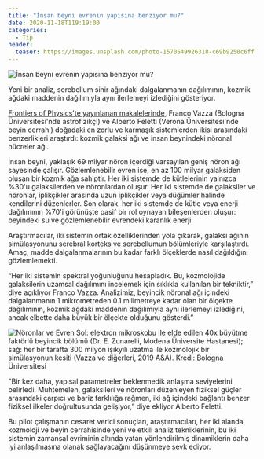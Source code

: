 ```yaml
---
title: "İnsan beyni evrenin yapısına benziyor mu?"
date: 2020-11-18T119:19:00
categories:
  - Tip
header:
  teaser: https://images.unsplash.com/photo-1570549926318-c69b9250c6ff?ixlib=rb-1.2.1&ixid=eyJhcHBfaWQiOjEyMDd9&auto=format&fit=crop&w=1349&q=80
---
```

![İnsan beyni evrenin yapısına benziyor mu?](https://images.unsplash.com/photo-1570549926318-c69b9250c6ff?ixlib=rb-1.2.1&ixid=eyJhcHBfaWQiOjEyMDd9&auto=format&fit=crop&w=1349&q=80)

Yeni bir analiz, serebellum sinir ağındaki dalgalanmanın dağılımının, kozmik ağdaki maddenin dağılımıyla aynı ilerlemeyi izlediğini gösteriyor.

[Frontiers of Physics'te yayınlanan makalelerinde](https://doi.org/10.3389/fphy.2020.525731), Franco Vazza (Bologna Üniversitesi'nde astrofizikçi) ve Alberto Feletti (Verona Üniversitesi'nde beyin cerrahı) doğadaki en zorlu ve karmaşık sistemlerden ikisi arasındaki benzerlikleri araştırdı: kozmik galaksi ağı ve insan beynindeki nöronal hücreler ağı.

İnsan beyni, yaklaşık 69 milyar nöron içerdiği varsayılan geniş nöron ağı sayesinde çalışır. Gözlemlenebilir evren ise, en az 100 milyar galaksiden oluşan bir kozmik ağa sahiptir. Her iki sistemde de kütlelerinin yalnızca %30'u galaksilerden ve nöronlardan oluşur. Her iki sistemde de galaksiler ve nöronlar, iplikçikler arasında uzun iplikçikler veya düğümler halinde kendilerini düzenlerler. Son olarak, her iki sistemde de kütle veya enerji dağılımının %70'i görünüşte pasif bir rol oynayan bileşenlerden oluşur: beyindeki su ve gözlemlenebilir evrendeki karanlık enerji.

Araştırmacılar, iki sistemin ortak özelliklerinden yola çıkarak, galaksi ağının simülasyonunu serebral korteks ve serebellumun bölümleriyle karşılaştırdı. Amaç, madde dalgalanmalarının bu kadar farklı ölçeklerde nasıl dağıldığını gözlemlemekti.

“Her iki sistemin spektral yoğunluğunu hesapladık. Bu, kozmolojide galaksilerin uzamsal dağılımını incelemek için sıklıkla kullanılan bir tekniktir,” diye açıklıyor Franco Vazza. Analizimiz, beyincik nöronal ağı içindeki dalgalanmanın 1 mikrometreden 0.1 milimetreye kadar olan bir ölçekte dağılımının, kozmik ağdaki maddenin dağılımıyla aynı ilerlemeyi izlediğini, ancak elbette daha büyük bir ölçekte olduğunu gösterdi.”

![Nöronlar ve Evren](https://neurosciencenews.com/files/2020/11/human-brain-universe-neuroscineews.jpg)
Sol: elektron mikroskobu ile elde edilen 40x büyütme faktörlü beyincik bölümü (Dr. E. Zunarelli, Modena Üniversite Hastanesi); sağ: her bir tarafta 300 milyon ışıkyılı uzatma ile kozmolojik bir simülasyonun kesiti (Vazza ve diğerleri, 2019 A&A). Kredi: Bologna Üniversitesi

"Bir kez daha, yapısal parametreler beklenmedik anlaşma seviyelerini belirledi. Muhtemelen, galaksileri ve nöronları düzenleyen fiziksel güçler arasındaki çarpıcı ve bariz farklılığa rağmen, iki ağ içindeki bağlantı benzer fiziksel ilkeler doğrultusunda gelişiyor,” diye ekliyor Alberto Feletti.

Bu pilot çalışmanın cesaret verici sonuçları, araştırmacıları, her iki alanda, kozmoloji ve beyin cerrahisinde yeni ve etkili analiz tekniklerinin, bu iki sistemin zamansal evriminin altında yatan yönlendirilmiş dinamiklerin daha iyi anlaşılmasına olanak sağlayacağını düşünmeye sevk ediyor.
